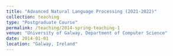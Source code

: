 ```yaml
---
title: "Advanced Natural Language Processing (2021-2022)"
collection: teaching
type: "Postgraduate Course"
permalink: /teaching/2014-spring-teaching-1
venue: "University of Galway, Department of Computer Science"
date: 2014-01-01
location: "Galway, Ireland"
---
```



